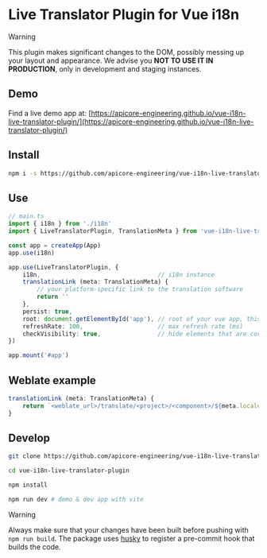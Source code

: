# Live Translator Plugin for Vue i18n
> [!WARNING]  
> This plugin makes significant changes to the DOM, possibly messing up your layout and appearance. We advise you **NOT TO USE IT IN PRODUCTION**, only in development and staging instances.

## Demo
Find a live demo app at: [https://apicore-engineering.github.io/vue-i18n-live-translator-plugin/](https://apicore-engineering.github.io/vue-i18n-live-translator-plugin/)

## Install
```bash
npm i -s https://github.com/apicore-engineering/vue-i18n-live-translator-plugin
```

## Use
```typescript
// main.ts
import { i18n } from './i18n'
import { LiveTranslatorPlugin, TranslationMeta } from 'vue-i18n-live-translator-plugin'

const app = createApp(App)
app.use(i18n)

app.use(LiveTranslatorPlugin, {
    i18n,                                 // i18n instance
    translationLink (meta: TranslationMeta) {
        // your platform-specific link to the translation software
        return ''
    },
    persist: true,
    root: document.getElementById('app'), // root of your vue app, this is where the plugin looks for translated strings. defaults to document.documentElement
    refreshRate: 100,                     // max refresh rate (ms)
    checkVisibility: true,                // hide elements that are covered
})

app.mount('#app')
```

## Weblate example
```typescript
translationLink (meta: TranslationMeta) {
    return `<weblate_url>/translate/<project>/<component>/${meta.locale}/?q=context:=${meta.path}`
}
```

## Develop
```bash
git clone https://github.com/apicore-engineering/vue-i18n-live-translator-plugin
```
```bash
cd vue-i18n-live-translator-plugin
```
```bash
npm install
```
```bash
npm run dev # demo & dev app with vite
```
> [!WARNING]  
> Always make sure that your changes have been built before pushing with `npm run build`. 
> The package uses [husky](https://typicode.github.io/husky) to register a pre-commit hook that builds the code.